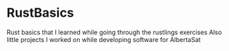 # RustBasics
Rust basics that I learned while going through the rustlings exercises
Also little projects I worked on while developing software for AlbertaSat